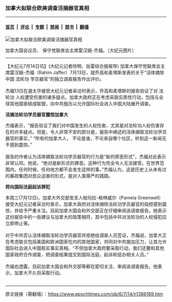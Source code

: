 ### 加拿大拟联合欧美调查活摘器官真相

---

#### [首页](../../../..?n1386169) &nbsp;|&nbsp; [评论](../../../../../epoch-comment?n1386169) &nbsp;|&nbsp; [专题](../../../../../epoch-special?n1386169) &nbsp;|&nbsp; [禁闻](../../../../../epoch-news?n1386169) &nbsp;|&nbsp; [禁书](../../../../../books?n1386169) &nbsp;|&nbsp; [翻墙](https://github.com/gfw-breaker/nogfw/blob/master/README.md?n1386169)


<div><img alt="加拿大拟联合欧美调查活摘器官真相" class="attachment-djy_600_400 size-djy_600_400 wp-post-image" src="https://i.epochtimes.com/assets/uploads/2006/07/60714054052794-600x400.jpg"/>
<div class="caption">
 <p>
  加拿大国会议员、 保守党联席会主席雷汉姆-杰福。（大纪元图片）
 </p>
</div></div><hr/><div class="post_content" id="artbody" itemprop="articleBody">
 <!-- article content begin -->
 <p>
  【大纪元7月14日讯】(大纪元记者欣明、岳雷综合报报导) 加拿大保守党联席会主席雷汉姆-杰福（Rahim Jaffer）7月13日，就乔高和麦塔斯发表的关于“活体摘除中国
  <ok href="https://www.epochtimes.com/gb/tag/%E6%B3%95%E8%BD%AE%E5%8A%9F.html">
   法轮功
  </ok>
  学员器官”的独立调查报告作出评价。
  <br/>
  <br/>
  杰福13日在渥太华接受大纪元记者采访时表示，乔高和麦塔斯的报告验证了对
  <ok href="https://www.epochtimes.com/gb/tag/%E6%B3%95%E8%BD%AE%E5%8A%9F.html">
   法轮功
  </ok>
  人权遭受伤害的诸多疑点。加拿大政府正在考虑采取实质性行动，包括与全球其他国家结成联盟，向中共施压以允许国际社会进入中国大陆展开调查。
 </p>
 <p>
  <b>
   活摘法轮功学员器官震惊加拿大
  </b>
 </p>
 <p>
  杰福表示，“报告验证了我们对中国发生的人权伤害，尤其是对法轮功人权伤害存在的许多疑点。但是，令人非常不安的部分是，报告中阐述的活体摘取法轮功学员器官的事实，” “所有的加拿大人， 不论是谁，不论来自哪个社区，听到这一新闻无不感到震惊。”
  <br/>
  <br/>
  报告的作者认为活体摘取法轮功学员器官的行为是“新的邪恶形式”，杰福对此表示非常认同。他说，“绝对是新形式的罪恶。这种行为完全令人无法接受。在世界范围内，任何时候，任何地方都不会发生这样的事。”杰福认为，这是历史上从未有过的暴政集团对民众迫害的形式，是对人类尊严的践踏。
 </p>
 <p>
  <b>
   将向国际法庭起诉罪犯
  </b>
 </p>
 <p>
  本周三(7月12日)，加拿大外交部发言人帕玛拉-格林威尔（Pamela Greenwell）接受大纪元记者采访时表示，加拿大政府对活体摘除法轮功学员器官的指控感到震惊，并给予严重关注。目前加拿大国会和外交部正在仔细审阅该调查报告。她表示这份报告中的一些建议与加拿大的政策相符，其中包括中共对法轮功的人权侵犯应立即停止等。
  <br/>
  <br/>
  对于中共否认活体摘取法轮功学员器官并拒绝给调查人员签证，杰福说，加拿大正在考虑联合包括美国和欧洲国家在内的其他国家，共同对中共施加压力，让其允许国际社会进入中国核实事实真相。“不但加拿大政府要采取行动，我们还要和其他国家政府合作调查，把调查结果提交到国际法庭，起诉和惩办相关人员。”
  <br/>
  <br/>
  杰福也透露，目前加拿大国会和外交部等都在密切关注、审阅该调查报告。他表示，加拿大不久将采取行动。
  <br/>
  <font color="#ffffff">
   (http://www.dajiyuan.com)
  </font>
 </p>
 <!-- article content end -->
 <div id="below_article_ad">
 </div>
</div>


---

原文链接（需翻墙）：https://www.epochtimes.com/gb/6/7/14/n1386169.htm